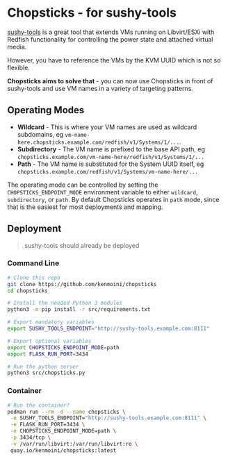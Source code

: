# Chopsticks - for sushy-tools

[sushy-tools](https://docs.openstack.org/sushy-tools/latest/user/dynamic-emulator.html) is a great tool that extends VMs running on Libvirt/ESXi with Redfish functionality for controlling the power state and attached virtual media.

However, you have to reference the VMs by the KVM UUID which is not so flexible.

**Chopsticks aims to solve that** - you can now use Chopsticks in front of sushy-tools and use VM names in a variety of targeting patterns.

## Operating Modes

- **Wildcard** - This is where your VM names are used as wildcard subdomains, eg `vm-name-here.chopsticks.example.com/redfish/v1/Systems/1/...`.
- **Subdirectory** - The VM name is prefixed to the base API path, eg `chopsticks.example.com/vm-name-here/redfish/v1/Systems/1/...`
- **Path** - The VM name is substituted for the System UUID itself, eg `chopsticks.example.com/redfish/v1/Systems/vm-name-here/...`

The operating mode can be controlled by setting the `CHOPSTICKS_ENDPOINT_MODE` environment variable to either `wildcard`, `subdirectory`, or `path`.  By default Chopsticks operates in `path` mode, since that is the easiest for most deployments and mapping.

## Deployment

> sushy-tools should already be deployed

### Command Line

```bash
# Clone this repo
git clone https://github.com/kenmoini/chopsticks
cd chopsticks

# Install the needed Python 3 modules
python3 -m pip install -r src/requirements.txt

# Export mandatory variables
export SUSHY_TOOLS_ENDPOINT="http://sushy-tools.example.com:8111"

# Export optional variables
export CHOPSTICKS_ENDPOINT_MODE=path
export FLASK_RUN_PORT=3434

# Run the python server
python3 src/chopsticks.py
```

### Container

```bash
# Run the container?
podman run --rm -d --name chopsticks \
 -e SUSHY_TOOLS_ENDPOINT="http://sushy-tools.example.com:8111" \
 -e FLASK_RUN_PORT=3434 \
 -e CHOPSTICKS_ENDPOINT_MODE=path \
 -p 3434/tcp \
 -v /var/run/libvirt:/var/run/libvirt:ro \
 quay.io/kenmoini/chopsticks:latest
```
